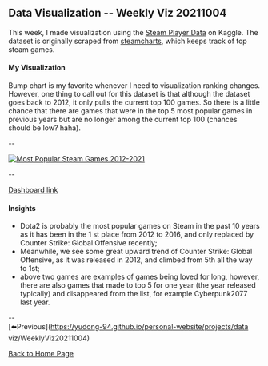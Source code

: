 <head>
  <!-- Global site tag (gtag.js) - Google Analytics -->
<script async src="https://www.googletagmanager.com/gtag/js?id=UA-112502179-1"></script>
<script>
  window.dataLayer = window.dataLayer || [];
  function gtag(){dataLayer.push(arguments);}
  gtag('js', new Date());

  gtag('config', 'UA-112502179-1');
</script>
</head>


## Data Visualization -- Weekly Viz 20211004

This week, I made visualization using the [Steam Player Data](https://www.kaggle.com/jackogozaly/steam-player-data) on Kaggle. The dataset is originally scraped from [steamcharts](https://steamcharts.com/top), which keeps track of top steam games.  

#### My Visualization

Bump chart is my favorite whenever I need to visualization ranking changes. However, one thing to call out for this dataset is that although the dataset goes back to 2012, it only pulls the current top 100 games. So there is a little chance that there are games that were in the top 5 most popular games in previous years but are no longer among the current top 100 (chances should be low? haha).  

--  
<div class='tableauPlaceholder' id='viz1634007699301' style='position: relative'>
  <noscript><a href='#'>
    <img alt='Most Popular Steam Games 2012-2021 ' src='https:&#47;&#47;public.tableau.com&#47;static&#47;images&#47;20&#47;20211011MostPopularSteamGames2012-2021&#47;MostPopularSteamGames2012-2021&#47;1_rss.png' style='border: none' />
    </a></noscript>
  <object class='tableauViz'  style='display:none;'>
    <param name='host_url' value='https%3A%2F%2Fpublic.tableau.com%2F' /> 
    <param name='embed_code_version' value='3' /> 
    <param name='site_root' value='' />
    <param name='name' value='20211011MostPopularSteamGames2012-2021&#47;MostPopularSteamGames2012-2021' />
    <param name='tabs' value='no' />
    <param name='toolbar' value='yes' />
    <param name='static_image' value='https:&#47;&#47;public.tableau.com&#47;static&#47;images&#47;20&#47;20211011MostPopularSteamGames2012-2021&#47;MostPopularSteamGames2012-2021&#47;1.png' />
    <param name='animate_transition' value='yes' />
    <param name='display_static_image' value='yes' />
    <param name='display_spinner' value='yes' />
    <param name='display_overlay' value='yes' />
    <param name='display_count' value='yes' />
    <param name='language' value='en-US' />
    <param name='filter' value='publish=yes' />
  </object></div>               
  <script type='text/javascript'>    
  var divElement = document.getElementById('viz1634007699301');              
  var vizElement = divElement.getElementsByTagName('object')[0];             
  if ( divElement.offsetWidth > 800 ) { vizElement.style.width='800px';vizElement.style.height='627px';} else if ( divElement.offsetWidth > 500 ) { vizElement.style.width='800px';vizElement.style.height='627px';} else { vizElement.style.width='100%';vizElement.style.height='727px';}  
  var scriptElement = document.createElement('script');             
  scriptElement.src = 'https://public.tableau.com/javascripts/api/viz_v1.js';  
  vizElement.parentNode.insertBefore(scriptElement, vizElement);           
</script>    

--  

[Dashboard link](https://public.tableau.com/views/20211011MostPopularSteamGames2012-2021/MostPopularSteamGames2012-2021?:language=en-US&publish=yes&:display_count=n&:origin=viz_share_link)
  
#### Insights
* Dota2 is probably the most popular games on Steam in the past 10 years as it has been in the 1 st place from 2012 to 2016, and only replaced by Counter Strike: Global Offensive recently;  
* Meanwhile, we see some great upward trend of Counter Strike: Global Offensive, as it was released in 2012, and climbed from 5th all the way to 1st;  
* above two games are examples of games being loved for long, however, there are also games that made to top 5 for one year (the year released typically) and disappeared from the list, for example Cyberpunk2077 last year.  
  
--  
[⬅️Previous](https://yudong-94.github.io/personal-website/projects/data viz/WeeklyViz20211004)  

[Back to Home Page](https://yudong-94.github.io/personal-website/)
